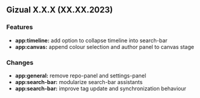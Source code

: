 ## Gizual X.X.X (XX.XX.2023)

### Features
- **app:timeline:** add option to collapse timeline into search-bar
- **app:canvas:** append colour selection and author panel to canvas stage

### Changes
- **app:general:** remove repo-panel and settings-panel
- **app:search-bar:** modularize search-bar assistants
- **app:search-bar:** improve tag update and synchronization behaviour
